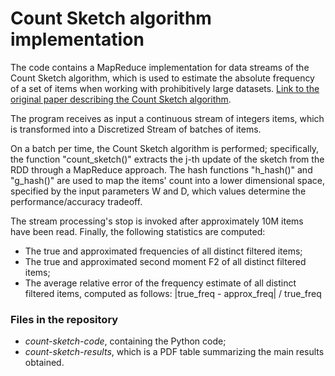 # Count Sketch algorithm implementation
The code contains a MapReduce implementation for data streams of the Count Sketch algorithm, which is used to estimate the absolute frequency of a set of items when working with prohibitively large datasets. [Link to the original paper describing the Count Sketch algorithm](https://www.cs.princeton.edu/courses/archive/spring04/cos598B/bib/CharikarCF.pdf).

The program receives as input a continuous stream of integers items, which is transformed into a Discretized Stream of batches of items. 

On a batch per time, the Count Sketch algorithm is performed; specifically, the
function "count_sketch()" extracts the j-th update of the sketch from the RDD
through a MapReduce approach. The hash functions "h_hash()" and "g_hash()" are used to
map the items' count into a lower dimensional space, specified by the input parameters
W and D, which values determine the performance/accuracy tradeoff.

The stream processing's stop is invoked after approximately 10M items have been read. Finally, the following statistics are computed:
- The true and approximated frequencies of all distinct filtered items;
- The true and approximated second moment F2 of all distinct filtered items;
- The average relative error of the frequency estimate of all distinct filtered items,
  computed as follows: |true_freq - approx_freq| / true_freq

### Files in the repository
- _count-sketch-code_, containing the Python code;
- _count-sketch-results_, which is a PDF table summarizing the main results obtained.

